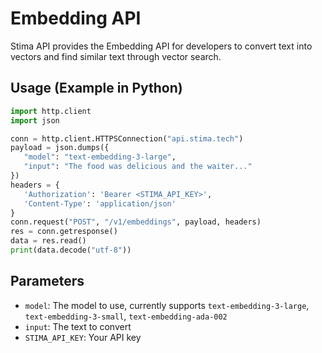 # Embedding API

Stima API provides the Embedding API for developers to convert text into vectors and find similar text through vector search.

## Usage (Example in Python)

```python
import http.client
import json

conn = http.client.HTTPSConnection("api.stima.tech")
payload = json.dumps({
   "model": "text-embedding-3-large",
   "input": "The food was delicious and the waiter..."
})
headers = {
   'Authorization': 'Bearer <STIMA_API_KEY>',
   'Content-Type': 'application/json'
}
conn.request("POST", "/v1/embeddings", payload, headers)
res = conn.getresponse()
data = res.read()
print(data.decode("utf-8"))
```

## Parameters

- `model`: The model to use, currently supports `text-embedding-3-large`, `text-embedding-3-small`, `text-embedding-ada-002`
- `input`: The text to convert
- `STIMA_API_KEY`: Your API key

